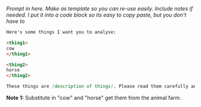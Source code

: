 *Prompt in here. Make as template so you can re-use easily. Include notes if needed. I put it into a code block so its easy to copy paste, but you don't have to*

```markdown
Here's some things I want you to analyse:

<thing1>
cow
</thing1>

<thing2>
horse
</thing2>

These things are [description of things]. Please read them carefully and [do some task].
```

**Note 1:** Substitute in "cow" and "horse" get them from the animal farm.

